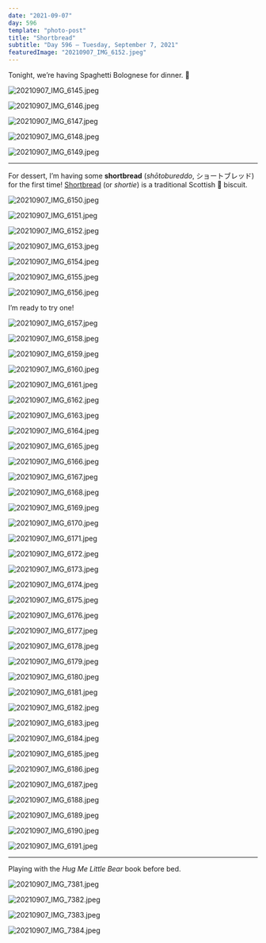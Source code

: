 ```yaml
---
date: "2021-09-07"
day: 596
template: "photo-post"
title: "Shortbread"
subtitle: "Day 596 – Tuesday, September 7, 2021"
featuredImage: "20210907_IMG_6152.jpeg"
---
```


Tonight, we’re having Spaghetti Bolognese for dinner. 🍝

![20210907_IMG_6145.jpeg](20210907_IMG_6145.jpeg)

![20210907_IMG_6146.jpeg](20210907_IMG_6146.jpeg)

![20210907_IMG_6147.jpeg](20210907_IMG_6147.jpeg)

![20210907_IMG_6148.jpeg](20210907_IMG_6148.jpeg)

![20210907_IMG_6149.jpeg](20210907_IMG_6149.jpeg)

<hr />

For dessert, I’m having some <b>shortbread</b> (*shōtobureddo*, ショートブレッド) for the first time! <a href="https://en.wikipedia.org/wiki/Shortbread">Shortbread</a> (or *shortie*) is a traditional Scottish 🏴󠁧󠁢󠁳󠁣󠁴󠁿 biscuit.

![20210907_IMG_6150.jpeg](20210907_IMG_6150.jpeg)

![20210907_IMG_6151.jpeg](20210907_IMG_6151.jpeg)

![20210907_IMG_6152.jpeg](20210907_IMG_6152.jpeg)

![20210907_IMG_6153.jpeg](20210907_IMG_6153.jpeg)

![20210907_IMG_6154.jpeg](20210907_IMG_6154.jpeg)

![20210907_IMG_6155.jpeg](20210907_IMG_6155.jpeg)

![20210907_IMG_6156.jpeg](20210907_IMG_6156.jpeg)

I’m ready to try one!

![20210907_IMG_6157.jpeg](20210907_IMG_6157.jpeg)

![20210907_IMG_6158.jpeg](20210907_IMG_6158.jpeg)

![20210907_IMG_6159.jpeg](20210907_IMG_6159.jpeg)

![20210907_IMG_6160.jpeg](20210907_IMG_6160.jpeg)

![20210907_IMG_6161.jpeg](20210907_IMG_6161.jpeg)

![20210907_IMG_6162.jpeg](20210907_IMG_6162.jpeg)

![20210907_IMG_6163.jpeg](20210907_IMG_6163.jpeg)

![20210907_IMG_6164.jpeg](20210907_IMG_6164.jpeg)

![20210907_IMG_6165.jpeg](20210907_IMG_6165.jpeg)

![20210907_IMG_6166.jpeg](20210907_IMG_6166.jpeg)

![20210907_IMG_6167.jpeg](20210907_IMG_6167.jpeg)

![20210907_IMG_6168.jpeg](20210907_IMG_6168.jpeg)

![20210907_IMG_6169.jpeg](20210907_IMG_6169.jpeg)

![20210907_IMG_6170.jpeg](20210907_IMG_6170.jpeg)

![20210907_IMG_6171.jpeg](20210907_IMG_6171.jpeg)

![20210907_IMG_6172.jpeg](20210907_IMG_6172.jpeg)

![20210907_IMG_6173.jpeg](20210907_IMG_6173.jpeg)

![20210907_IMG_6174.jpeg](20210907_IMG_6174.jpeg)

![20210907_IMG_6175.jpeg](20210907_IMG_6175.jpeg)

![20210907_IMG_6176.jpeg](20210907_IMG_6176.jpeg)

![20210907_IMG_6177.jpeg](20210907_IMG_6177.jpeg)

![20210907_IMG_6178.jpeg](20210907_IMG_6178.jpeg)

![20210907_IMG_6179.jpeg](20210907_IMG_6179.jpeg)

![20210907_IMG_6180.jpeg](20210907_IMG_6180.jpeg)

![20210907_IMG_6181.jpeg](20210907_IMG_6181.jpeg)

![20210907_IMG_6182.jpeg](20210907_IMG_6182.jpeg)

![20210907_IMG_6183.jpeg](20210907_IMG_6183.jpeg)

![20210907_IMG_6184.jpeg](20210907_IMG_6184.jpeg)

![20210907_IMG_6185.jpeg](20210907_IMG_6185.jpeg)

![20210907_IMG_6186.jpeg](20210907_IMG_6186.jpeg)

![20210907_IMG_6187.jpeg](20210907_IMG_6187.jpeg)

![20210907_IMG_6188.jpeg](20210907_IMG_6188.jpeg)

![20210907_IMG_6189.jpeg](20210907_IMG_6189.jpeg)

![20210907_IMG_6190.jpeg](20210907_IMG_6190.jpeg)

![20210907_IMG_6191.jpeg](20210907_IMG_6191.jpeg)

<hr />

Playing with the *Hug Me Little Bear* book before bed.

![20210907_IMG_7381.jpeg](20210907_IMG_7381.jpeg)

![20210907_IMG_7382.jpeg](20210907_IMG_7382.jpeg)

![20210907_IMG_7383.jpeg](20210907_IMG_7383.jpeg)

![20210907_IMG_7384.jpeg](20210907_IMG_7384.jpeg)
